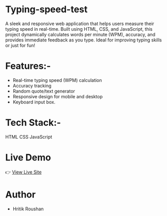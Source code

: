 # Typing-speed-test
A sleek and responsive web application that helps users measure their typing speed in real-time. Built using HTML, CSS, and JavaScript, this project dynamically calculates words per minute (WPM), accuracy, and provides immediate feedback as you type. Ideal for improving typing skills or just for fun!


# Features:-
-  Real-time typing speed (WPM) calculation  
-  Accuracy tracking  
-  Random quote/text generator  
-  Responsive design for mobile and desktop  
-  Keyboard input box.

# Tech Stack:-
  HTML
  CSS
  JavaScript

  
# Live Demo
👉 [View Live Site](https://typing-speed-test-hritik.netlify.app)


# Author 
- Hritik Roushan



